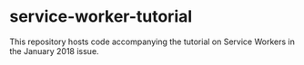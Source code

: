 # service-worker-tutorial
This repository hosts code accompanying the tutorial on Service Workers in the January 2018 issue.
